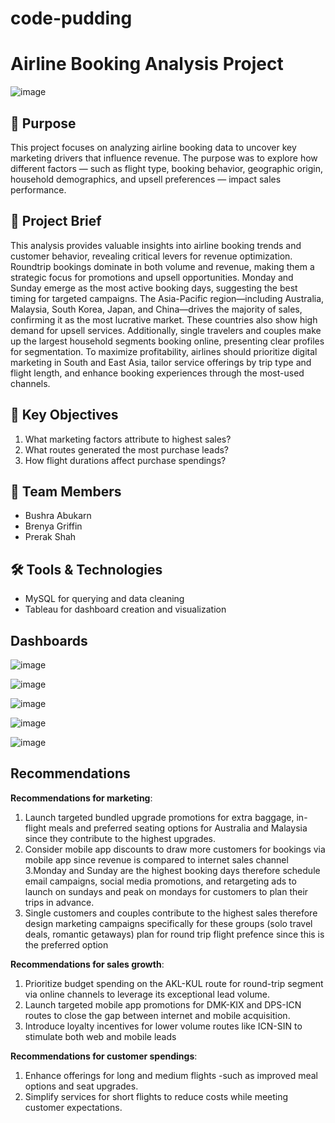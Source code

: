 # code-pudding
# Airline Booking Analysis Project

![image](https://github.com/user-attachments/assets/12d408d3-989b-42aa-9ff6-7c789bd39945)

## 📌 Purpose
This project focuses on analyzing airline booking data to uncover key marketing drivers that influence revenue. The purpose was to explore how different factors — such as flight type, booking behavior, geographic origin, household demographics, and upsell preferences — impact sales performance.

## 📄 Project Brief
This analysis provides valuable insights into airline booking trends and customer behavior, revealing critical levers for revenue optimization. Roundtrip bookings dominate in both volume and revenue, making them a strategic focus for promotions and upsell opportunities. Monday and Sunday emerge as the most active booking days, suggesting the best timing for targeted campaigns.
The Asia-Pacific region—including Australia, Malaysia, South Korea, Japan, and China—drives the majority of sales, confirming it as the most lucrative market. These countries also show high demand for upsell services. Additionally, single travelers and couples make up the largest household segments booking online, presenting clear profiles for segmentation.
To maximize profitability, airlines should prioritize digital marketing in South and East Asia, tailor service offerings by trip type and flight length, and enhance booking experiences through the most-used channels.

## 🎯 Key Objectives
1. What marketing factors attribute to highest sales?
2. What routes generated the most purchase leads?
3. How flight durations affect purchase spendings?

## 👥 Team Members
- Bushra Abukarn
- Brenya Griffin
- Prerak Shah
## 🛠️ Tools & Technologies
- MySQL for querying and data cleaning
- Tableau for dashboard creation and visualization


## Dashboards 
![image](https://github.com/user-attachments/assets/7b0c24c5-5959-4631-b4cf-18eba8ac0d78)

![image](https://github.com/user-attachments/assets/0c5d93ca-b40e-4163-8fee-b13cf907ef4c)

![image](https://github.com/user-attachments/assets/803be184-204b-485d-9391-6e934438acb8)

![image](https://github.com/user-attachments/assets/996b031b-5a3c-4e8a-994a-06dd968950e1)

![image](https://github.com/user-attachments/assets/bc6c8c8a-ba45-4255-8b95-8a68b97ead3d)

## Recommendations

**Recommendations for marketing**:
1. Launch targeted bundled upgrade promotions for extra baggage, in-flight meals and preferred seating options for Australia and Malaysia since they contribute to the highest upgrades.
2. Consider mobile app discounts to draw more customers for bookings via mobile app since revenue is compared to internet sales channel
3.Monday and Sunday are the highest booking days therefore schedule email campaigns, social media promotions, and retargeting ads to launch on sundays and peak on mondays for customers to plan their trips in advance.
4. Single customers and couples contribute to the highest sales therefore design marketing campaigns specifically for these groups (solo travel deals, romantic getaways) plan for round trip flight prefence since this is the preferred option

**Recommendations for sales growth**:
1. Prioritize budget spending on the AKL-KUL route for round-trip segment via online channels to leverage its exceptional lead volume.
2. Launch targeted mobile app promotions for DMK-KIX and DPS-ICN routes to close the gap between internet and mobile acquisition.
3. Introduce loyalty incentives for lower volume routes like ICN-SIN to stimulate both web and mobile leads

**Recommendations for customer spendings**:
1. Enhance offerings for long and medium flights -such as improved meal options and seat upgrades.
2. Simplify services for short flights to reduce costs while meeting customer expectations.
